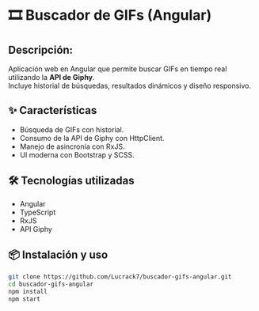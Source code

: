 # 🎞️ Buscador de GIFs (Angular)

## Descripción:
Aplicación web en Angular que permite buscar GIFs en tiempo real utilizando la **API de Giphy**.  
Incluye historial de búsquedas, resultados dinámicos y diseño responsivo.

## ✨ Características
- Búsqueda de GIFs con historial.  
- Consumo de la API de Giphy con HttpClient.  
- Manejo de asincronía con RxJS.  
- UI moderna con Bootstrap y SCSS.  

## 🛠️ Tecnologías utilizadas
- Angular  
- TypeScript  
- RxJS  
- API Giphy  

## 📦 Instalación y uso
```bash
git clone https://github.com/Lucrack7/buscador-gifs-angular.git
cd buscador-gifs-angular
npm install
npm start
